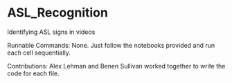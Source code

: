 # ASL_Recognition
Identifying ASL signs in videos

Runnable Commands:
None. Just follow the notebooks provided and run each cell sequentially.

Contributions:
Alex Lehman and Benen Sullivan worked together to write the code for each file. 
